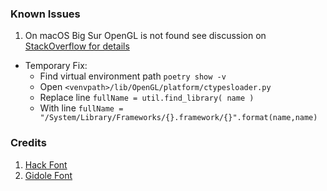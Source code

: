 
### Known Issues

1. On macOS Big Sur OpenGL is not found see discussion on [StackOverflow for details](https://stackoverflow.com/questions/63475461/unable-to-import-opengl-gl-in-python-on-macos)
  - Temporary Fix: 
    + Find virtual environment path `poetry show -v`
    + Open `<venvpath>/lib/OpenGL/platform/ctypesloader.py`
    + Replace line `fullName = util.find_library( name )`
    + With line `fullName = "/System/Library/Frameworks/{}.framework/{}".format(name,name)`

### Credits 
1. [Hack Font](https://github.com/source-foundry/Hack)
2. [Gidole Font](https://github.com/larsenwork/Gidole)
